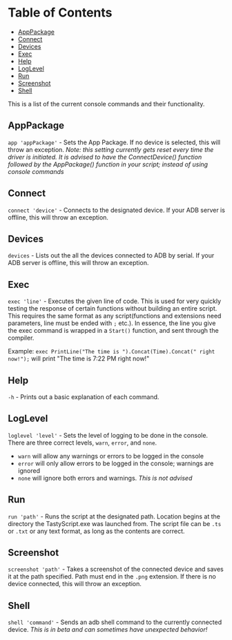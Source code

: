 # Table of Contents
* [AppPackage](#apppackage)
* [Connect](#connect)
* [Devices](#devices)
* [Exec](#exec)
* [Help](#help)
* [LogLevel](#loglevel)
* [Run](#run)
* [Screenshot](#screenshot)
* [Shell](#shell)

This is a list of the current console commands and their functionality.

## AppPackage
`app 'appPackage'` - Sets the App Package. If no device is selected, this will throw an exception. *Note: this setting currently gets reset every time the driver is initiated. It is advised to have the ConnectDevice() function followed by the AppPackage() function in your script; instead of using console commands*

## Connect
`connect 'device'` - Connects to the designated device. If your ADB server is offline, this will throw an exception.

## Devices
`devices` - Lists out the all the devices connected to ADB by serial. If your ADB server is offline, this will throw an exception.

## Exec
`exec 'line'` - Executes the given line of code. This is used for very quickly testing the response of certain functions without building an entire script. This requires the same format as any script(functions and extensions need parameters, line must be ended with `;` etc.). In essence, the line you give the exec command is wrapped in a `Start()` function, and sent through the compiler.

Example: `exec PrintLine("The time is ").Concat(Time).Concat(" right now!");` will print "The time is 7:22 PM right now!"

## Help
`-h` - Prints out a basic explanation of each command.

## LogLevel
`loglevel 'level'` - Sets the level of logging to be done in the console. There are three correct levels, `warn`, `error`, and `none`. 
* `warn` will allow any warnings or errors to be logged in the console 
* `error` will only allow errors to be logged in the console; warnings are ignored
* `none` will ignore both errors and warnings. *This is not advised*

## Run
`run 'path'` - Runs the script at the designated path. Location begins at the directory the TastyScript.exe was launched from. The script file can be `.ts` or `.txt` or any text format, as long as the contents are correct.

## Screenshot
`screenshot 'path'` - Takes a screenshot of the connected device and saves it at the path specified. Path must end in the `.png` extension. If there is no device connected, this will throw an exception.

## Shell
`shell 'command'` - Sends an adb shell command to the currently connected device. *This is in beta and can sometimes have unexpected behavior!*
